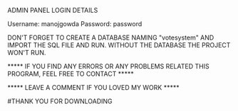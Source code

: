 

ADMIN PANEL LOGIN DETAILS
 
Username: manojgowda
Password: password



DON'T FORGET TO CREATE A DATABASE NAMING "votesystem" AND IMPORT THE SQL FILE AND RUN.
WITHOUT THE DATABASE THE PROJECT WON'T RUN.

***** IF YOU FIND ANY ERRORS OR ANY PROBLEMS RELATED THIS PROGRAM, FEEL FREE TO CONTACT *****  


***** LEAVE A COMMENT IF YOU LOVED MY WORK *****


#THANK YOU FOR DOWNLOADING
